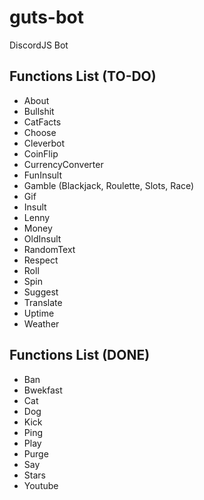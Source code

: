 # guts-bot
DiscordJS Bot

## Functions List (TO-DO)

- About
- Bullshit
- CatFacts
- Choose
- Cleverbot
- CoinFlip
- CurrencyConverter
- FunInsult
- Gamble (Blackjack, Roulette, Slots, Race)
- Gif
- Insult
- Lenny
- Money
- OldInsult
- RandomText
- Respect
- Roll
- Spin
- Suggest
- Translate
- Uptime
- Weather

## Functions List (DONE)

- Ban
- Bwekfast
- Cat
- Dog
- Kick
- Ping
- Play
- Purge
- Say
- Stars
- Youtube
